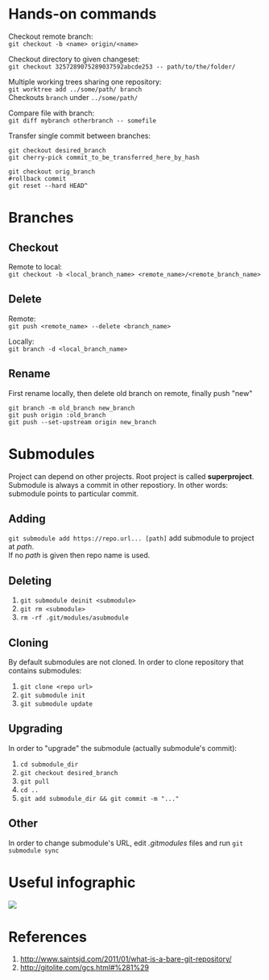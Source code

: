 # Hands-on commands
Checkout remote branch:  
`git checkout -b <name> origin/<name>`

Checkout directory to given changeset:  
`git checkout 3257289075289037592abcde253 -- path/to/the/folder/`

Multiple working trees sharing one repository:  
`git worktree add ../some/path/ branch`  
Checkouts `branch` under `../some/path/`

Compare file with branch:  
`git diff mybranch otherbranch -- somefile`

Transfer single commit between branches:  
```
git checkout desired_branch
git cherry-pick commit_to_be_transferred_here_by_hash

git checkout orig_branch
#rollback commit
git reset --hard HEAD^
```
# Branches
## Checkout
Remote to local:  
`git checkout -b <local_branch_name> <remote_name>/<remote_branch_name>`

## Delete
Remote:  
`git push <remote_name> --delete <branch_name>`

Locally:  
`git branch -d <local_branch_name>`

## Rename
First rename locally, then delete old branch on remote, finally push "new"
```
git branch -m old_branch new_branch   
git push origin :old_branch  
git push --set-upstream origin new_branch 
```

# Submodules
Project can depend on other projects. Root project is called **superproject**.  
Submodule is always a commit in other repostiory. In other words: submodule points to particular commit.

## Adding
`git submodule add https://repo.url... [path]` add submodule to project at _path_.  
If no _path_ is given then repo name is used.

## Deleting
1. `git submodule deinit <submodule>`
2. `git rm <submodule>`
3. `rm -rf .git/modules/asubmodule`

## Cloning
By default submodules are not cloned. In order to clone repository that contains submodules:

1. `git clone <repo url>`
2. `git submodule init`
3. `git submodule update`

## Upgrading
In order to "upgrade" the submodule (actually submodule's commit):

1. `cd submodule_dir`
2. `git checkout desired_branch`
3. `git pull`
4. `cd ..`
5. `git add submodule_dir && git commit -m "..."`

## Other
In order to change submodule's URL, edit _.gitmodules_ files and run `git submodule sync`

# Useful infographic
![](http://blog.podrezo.com/wp-content/uploads/2014/09/git-operations.png)

# References
 1. http://www.saintsjd.com/2011/01/what-is-a-bare-git-repository/
 2. http://gitolite.com/gcs.html#%281%29